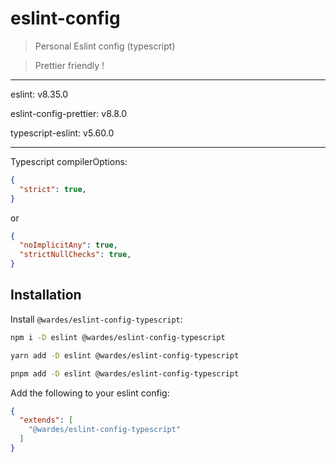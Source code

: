 # eslint-config

> Personal Eslint config (typescript)

> Prettier friendly !

---
eslint: v8.35.0

eslint-config-prettier: v8.8.0

typescript-eslint: v5.60.0

---
Typescript compilerOptions:

```json
{
  "strict": true,
}
```
or
```json
{
  "noImplicitAny": true,
  "strictNullChecks": true,
}
```


## Installation

Install `@wardes/eslint-config-typescript`:
``` bash
npm i -D eslint @wardes/eslint-config-typescript
```

``` bash
yarn add -D eslint @wardes/eslint-config-typescript
```

``` bash
pnpm add -D eslint @wardes/eslint-config-typescript
```

Add the following to your eslint config:

```json
{
  "extends": [
    "@wardes/eslint-config-typescript"
  ]
}
```